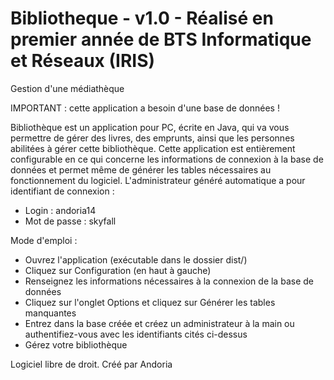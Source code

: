 Bibliotheque - v1.0 - Réalisé en premier année de BTS Informatique et Réseaux (IRIS)
============

Gestion d'une médiathèque

IMPORTANT : cette application a besoin d'une base de données !

Bibliothèque est un application pour PC, écrite en Java, qui va vous permettre de gérer des livres, des emprunts, ainsi que les personnes abilitées à gérer cette bibliothèque.
Cette application est entièrement configurable en ce qui concerne les informations de connexion à la base de données et permet même de générer les tables nécessaires au fonctionnement du logiciel.
L'administrateur généré automatique a pour identifiant de connexion :

  - Login : andoria14
  - Mot de passe : skyfall

Mode d'emploi :

  - Ouvrez l'application (exécutable dans le dossier dist/)
  - Cliquez sur Configuration (en haut à gauche)
  - Renseignez les informations nécessaires à la connexion de la base de données
  - Cliquez sur l'onglet Options et cliquez sur Générer les tables manquantes
  - Entrez dans la base créée et créez un administrateur à la main ou authentifiez-vous avec les identifiants cités ci-dessus
  - Gérez votre bibliothèque

Logiciel libre de droit.
Créé par Andoria
